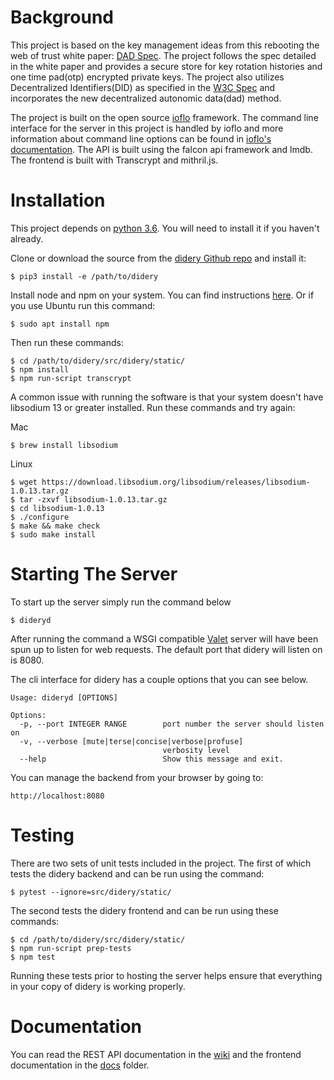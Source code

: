 Background
==========
This project is based on the key management ideas from this rebooting the web of trust white paper: [DAD Spec](https://github.com/WebOfTrustInfo/rebooting-the-web-of-trust-spring2018/blob/master/final-documents/DecentralizedAutonomicData.md). The project follows the spec detailed in the white paper and provides a secure store for key rotation histories and one time pad(otp) encrypted private keys. The project also utilizes Decentralized Identifiers(DID) as specified in the [W3C Spec](https://w3c-ccg.github.io/did-spec/) and incorporates the new decentralized autonomic data(dad) method.  

The project is built on the open source [ioflo](https://github.com/ioflo) framework.  The command line interface for the server in this project is handled by ioflo and more information about command line options can be found in [ioflo's documentation](https://github.com/ioflo/ioflo_manuals).  The API is built using the falcon api framework and lmdb.  The frontend is built with Transcrypt and mithril.js.



Installation
============

This project depends on [python 3.6](https://www.python.org/downloads/).  You will need to install it if you haven't already.

Clone or download the source from the [didery Github repo](https://github.com/reputage/didery.git) and install it:
```
$ pip3 install -e /path/to/didery
```
Install node and npm on your system.  You can find instructions [here](https://nodejs.org/en/download/). Or if you use Ubuntu run this command:
```
$ sudo apt install npm
```
Then run these commands:
```
$ cd /path/to/didery/src/didery/static/
$ npm install
$ npm run-script transcrypt
```

A common issue with running the software is that your system doesn't have libsodium 13 or greater installed. Run these commands and try again:

Mac
```
$ brew install libsodium
```  
Linux
```
$ wget https://download.libsodium.org/libsodium/releases/libsodium-1.0.13.tar.gz  
$ tar -zxvf libsodium-1.0.13.tar.gz  
$ cd libsodium-1.0.13  
$ ./configure  
$ make && make check  
$ sudo make install  
```

Starting The Server
==================
To start up the server simply run the command below

```
$ dideryd
```
After running the command a WSGI compatible [Valet](https://github.com/ioflo/ioflo/blob/master/ioflo/aio/http/serving.py) server will have been spun up to listen for web requests.  The default port that didery will listen on is 8080.

The cli interface for didery has a couple options that you can see below.

```
Usage: dideryd [OPTIONS]

Options:
  -p, --port INTEGER RANGE        port number the server should listen on
  -v, --verbose [mute|terse|concise|verbose|profuse]
                                  verbosity level
  --help                          Show this message and exit.

```

You can manage the backend from your browser by going to:
```
http://localhost:8080
```

Testing
=======

There are two sets of unit tests included in the project. The first of which tests the didery backend and can be run using the command:
```
$ pytest --ignore=src/didery/static/
```
The second tests the didery frontend and can be run using these commands:
```
$ cd /path/to/didery/src/didery/static/
$ npm run-script prep-tests
$ npm test
```
Running these tests prior to hosting the server helps ensure that everything in your copy of didery is working properly.


Documentation
===
You can read the REST API documentation in the [wiki](https://github.com/reputage/didery/wiki) and the frontend documentation in the [docs](https://github.com/reputage/didery/tree/master/docs) folder.
